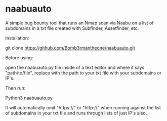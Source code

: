 # naabuauto
 A simple bug bounty tool that runs an Nmap scan via Naabu on a list of subdomains in a txt file created with Subfinder, Assetfinder, etc.

Installation:

git clone https://github.com/Bomb3rmantheone/naabuauto.git

Before using:

open the naabuauto.py file inside of a text editor and where it says "path/to/file", replace with the path to your txt file with your subdomains or IP's. 

Then run:

Python3 naabuauto.py

It will automatically omit "https://" or "http://" when running against the list of subdomains in your txt file and runs through lists of just IP's also.
